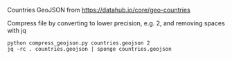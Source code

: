 Countries GeoJSON from https://datahub.io/core/geo-countries

Compress file by converting to lower precision, e.g. 2, and removing spaces with jq
```
python compress_geojson.py countries.geojson 2
jq -rc . countries.geojson | sponge countries.geojson
```
